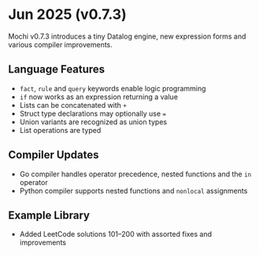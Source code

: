 # Jun 2025 (v0.7.3)

Mochi v0.7.3 introduces a tiny Datalog engine, new expression forms
and various compiler improvements.

## Language Features

- `fact`, `rule` and `query` keywords enable logic programming
- `if` now works as an expression returning a value
- Lists can be concatenated with `+`
- Struct type declarations may optionally use `=`
- Union variants are recognized as union types
- List operations are typed

## Compiler Updates

- Go compiler handles operator precedence, nested functions and the `in` operator
- Python compiler supports nested functions and `nonlocal` assignments

## Example Library

- Added LeetCode solutions 101–200 with assorted fixes and improvements
